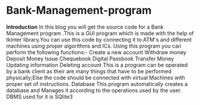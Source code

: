# Bank-Management-program

**Introduction**
In this blog you will get the source code for a Bank Management program .This is a GUI program which is made with the help of tkinter library.You can use this code by connecting it to ATM's and different machines using proper algorithms and ICs.
Using this program you can perform the following functions:-
Create a new account
Withdraw money
Deposit Money
Issue Chequebook
Digital Passbook
Transfer Money
Updating information
Deleting account
This is a program can be operated by a bank client as their are many things that have to be performed physically;Else the code should be connected with virtual Machines with proper set of instructions.
Database
This program automatically creates a database and Manages it according to the operations used by the user.
DBMS used for it is SQlite3
